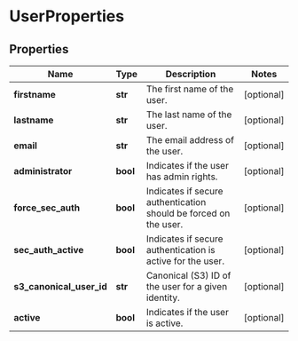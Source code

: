 # UserProperties

## Properties
| Name | Type | Description | Notes |
| ------------ | ------------- | ------------- | ------------- |
| **firstname** | **str** | The first name of the user. | [optional]  |
| **lastname** | **str** | The last name of the user. | [optional]  |
| **email** | **str** | The email address of the user. | [optional]  |
| **administrator** | **bool** | Indicates if the user has admin rights. | [optional]  |
| **force_sec_auth** | **bool** | Indicates if secure authentication should be forced on the user. | [optional]  |
| **sec_auth_active** | **bool** | Indicates if secure authentication is active for the user. | [optional]  |
| **s3_canonical_user_id** | **str** | Canonical (S3) ID of the user for a given identity. | [optional]  |
| **active** | **bool** | Indicates if the user is active. | [optional]  |


